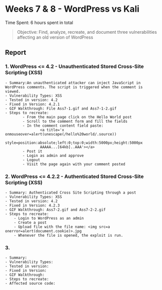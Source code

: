 # Weeks 7 & 8 - WordPress vs Kali

Time Spent: 6 hours spent in total

> Objective: Find, analyze, recreate, and document three vulnerabilities affecting an old version of WordPress

## Report

### 1. WordPress <= 4.2 - Unauthenticated Stored Cross-Site Scripting (XSS)
	- Summary:An unauthenticated attacker can inject JavaScript in WordPress comments. The script is triggered when the comment is viewed.
	- Vulnerability Types: XSS
	- Tested in version: 4.2
	- Fixed in Version: 4.2.1
	- GIF Walkthrough: File Ass7-1.gif and Ass7-1-2.gif
	- Steps to recreate: 
    		- From the main page click on the Hello World post
    		- Scroll to the comment form and fill the fields
    		- In the comment content field paste:
            		<a title='x onmouseover=alert(unescape(/hello%20world/.source)) 
            		style=position:absolute;left:0;top:0;width:5000px;height:5000px  
            		AAAAA...[64kb]..AAA'></a>
    		- Post it 
    		- Login as admin and approve
    		- Logout
    		- Visit the page again with your comment posted

### 2. WordPress <= 4.2.2 - Authenticated Stored Cross-Site Scripting (XSS)
	- Summary: Authenticated Cross Site Scripting through a post
	- Vulnerability Types: XSS
	- Tested in version: 4.2
	- Fixed in Version: 4.2.3
	- GIF Walkthrough: Ass7-2.gif and Ass7-2-2.gif
	- Steps to recreate: 
		- Login to WordPress as an admin
		- Create a post
		- Upload file with the file name: <img src=a onerror=alert(document.cookie)>.jpg
		- Whenever the file is opened, the exploit is run.

### 3. 
	- Summary:
	- Vulnerability Types:
	- Tested in version: 
	- Fixed in Version: 
	- GIF Walkthrough: 
	- Steps to recreate: 
	- Affected source code: 
